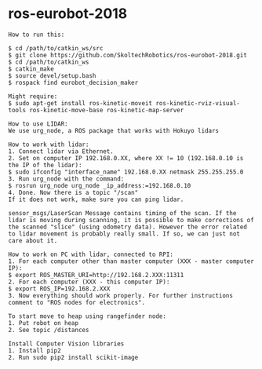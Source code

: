 # ros-eurobot-2018

`How to run this:` <br/>

`$ cd /path/to/catkin_ws/src` <br/>
`$ git clone https://github.com/SkoltechRobotics/ros-eurobot-2018.git` <br/>
`$ cd /path/to/catkin_ws` <br/>
`$ catkin_make` <br/>
`$ source devel/setup.bash` <br/>
`$ rospack find eurobot_decision_maker`

`Might require:` <br/>
`$ sudo apt-get install ros-kinetic-moveit ros-kinetic-rviz-visual-tools ros-kinetic-move-base ros-kinetic-map-server`

`How to use LIDAR:` <br/>
`We use urg_node, a ROS package that works with Hokuyo lidars` <br/>

`How to work with lidar:` <br/>
`1. Connect lidar via Ethernet.` <br/>
`2. Set on computer IP 192.168.0.XX, where XX != 10 (192.168.0.10 is the IP of the lidar):` <br/>
`$ sudo ifconfig "interface_name" 192.168.0.XX netmask 255.255.255.0` <br/>
`3. Run urg_node with the command:` <br/>
`$ rosrun urg_node urg_node _ip_address:=192.168.0.10` <br/>
`4. Done. Now there is a topic "/scan"` <br/>
`If it does not work, make sure you can ping lidar.` <br/>

`sensor_msgs/LaserScan Message contains timing of the scan. If the lidar is moving during scanning, it is possible to make corrections of the scanned "slice" (using odometry data). However the error related to lidar movement is probably really small. If so, we can just not care about it.` <br/>

`How to work on PC with lidar, connected to RPI:` <br/>
`1. For each computer other than master computer (XXX - master computer IP):` <br/>
`$ export ROS_MASTER_URI=http://192.168.2.XXX:11311` <br/>
`2. For each computer (XXX - this computer IP):` <br/>
`$ export ROS_IP=192.168.2.XXX` <br/>
`3. Now everything should work properly. For further instructions comment to "ROS nodes for electronics".` <br/>


`To start move to heap using rangefinder node:`<br/>
`1. Put robot on heap` <br/>
`2. See topic /distances` <br/>

`Install Computer Vision libraries` <br/>
`1. Install pip2` <br/>
`2. Run sudo pip2 install scikit-image`
